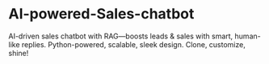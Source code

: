 # AI-powered-Sales-chatbot
AI-driven sales chatbot with RAG—boosts leads &amp; sales with smart, human-like replies. Python-powered, scalable, sleek design. Clone, customize, shine!
